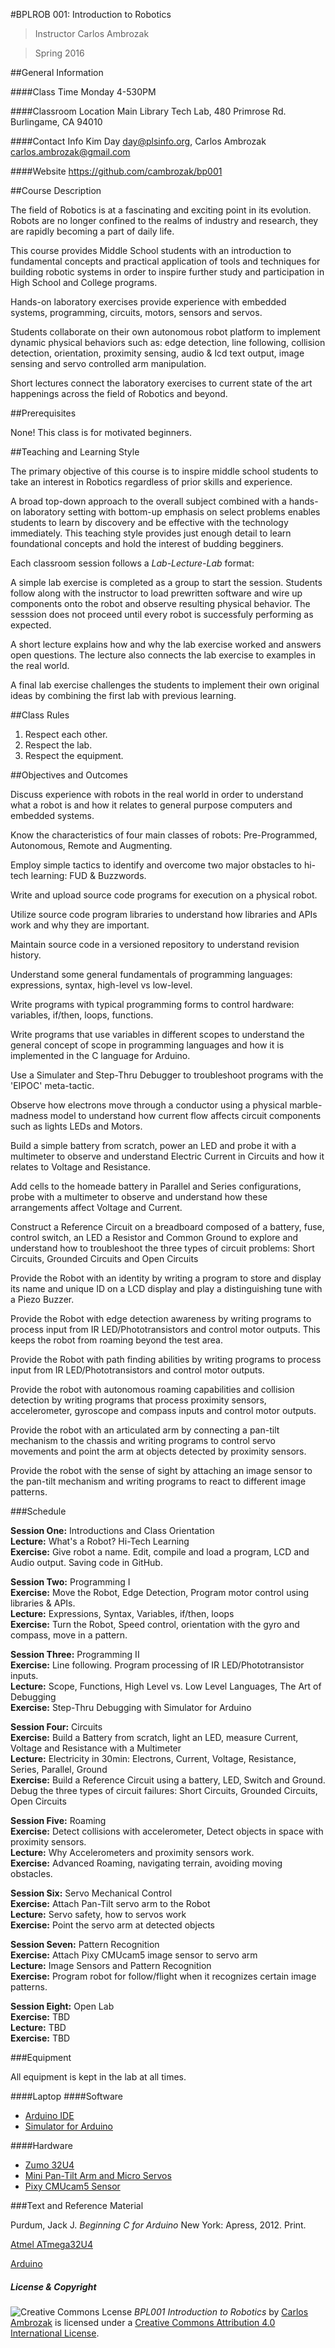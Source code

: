 #BPLROB 001:  Introduction to Robotics
>Instructor Carlos Ambrozak

> Spring 2016

##General Information

####Class Time
Monday 4-530PM

####Classroom Location 
Main Library Tech Lab, 480 Primrose Rd.  Burlingame, CA 94010

####Contact Info
Kim Day day@plsinfo.org, Carlos Ambrozak carlos.ambrozak@gmail.com

####Website
https://github.com/cambrozak/bp001


##Course Description

The field of Robotics is at a fascinating and exciting point in its evolution.
Robots are no longer confined to the realms of industry and research,
they are rapidly becoming a part of daily life.

This course provides Middle School students with an introduction
to fundamental concepts and practical application of tools and techniques for building robotic systems
in order to inspire further study and participation in High School and College programs.

Hands-on laboratory exercises provide experience with
embedded systems, programming, circuits, motors, sensors and servos.

Students collaborate on their own autonomous robot platform
to implement dynamic physical behaviors such as:
edge detection, line following, collision detection, orientation, 
proximity sensing, audio & lcd text output, image sensing and servo controlled arm manipulation.

Short lectures connect the laboratory exercises 
to current state of the art happenings across the field of Robotics and beyond.


##Prerequisites

None!  This class is for motivated beginners.

##Teaching and Learning Style

The primary objective of this course is
to inspire middle school students to take an interest in Robotics
regardless of prior skills and experience. 

A broad top-down approach to the overall subject
combined with a hands-on laboratory setting with bottom-up emphasis on select problems
enables students to learn by discovery and be effective with the technology immediately.
This teaching style provides just enough detail to learn foundational concepts
and hold the interest of budding begginers.

Each classroom session follows a *Lab-Lecture-Lab* format:

A simple lab exercise is completed as a group to start the session.
Students follow along with the instructor to load prewritten software
and wire up components onto the robot and observe resulting physical behavior.
The sesssion does not proceed until every robot is successfuly performing as expected.

A short lecture explains how and why the lab exercise worked and answers open questions.
The lecture also connects the lab exercise to examples in the real world.

A final lab exercise challenges the students to implement their own original ideas
by combining the first lab with previous learning.


##Class Rules

1. Respect each other.
2. Respect the lab.
3. Respect the equipment.


##Objectives and Outcomes

Discuss experience with robots in the real world in order to
understand what a robot is and how it relates to general purpose computers and embedded systems.

Know the characteristics of four main classes of robots: Pre-Programmed, Autonomous, Remote and Augmenting.

Employ simple tactics to identify and overcome two major obstacles to hi-tech learning: FUD & Buzzwords. 

Write and upload source code programs for execution on a physical robot.

Utilize source code program libraries to understand how libraries and APIs work and why they are important.

Maintain source code in a versioned repository to understand revision history.

Understand some general fundamentals of programming languages: expressions, syntax, high-level vs low-level.

Write programs with typical programming forms to control hardware: variables, if/then, loops, functions.

Write programs that use variables in different scopes to 
understand the general concept of scope in programming languages
and how it is implemented in the C language for Arduino.

Use a Simulater and Step-Thru Debugger to troubleshoot programs with the 'EIPOC' meta-tactic.

Observe how electrons move through a conductor
using a physical marble-madness model
to understand how current flow affects circuit components such as lights LEDs and Motors. 

Build a simple battery from scratch, power an LED and probe it with a multimeter
to observe and understand Electric Current in Circuits and how it relates to Voltage and Resistance.

Add cells to the homeade battery in Parallel and Series configurations, probe with a multimeter
to observe and understand how these arrangements affect Voltage and Current.

Construct a Reference Circuit on a breadboard composed of 
a battery, fuse, control switch, an LED a Resistor and Common Ground to explore and understand
how to troubleshoot the three types of circuit problems:
Short Circuits, Grounded Circuits and Open Circuits

Provide the Robot with an identity by writing a program to store and display
its name and unique ID on a LCD display and play a distinguishing tune with a Piezo Buzzer.

Provide the Robot with edge detection awareness by writing programs to process
input from IR LED/Phototransistors and control motor outputs.
This keeps the robot from roaming beyond the test area.

Provide the Robot with path finding abilities by writing programs to process
input from IR LED/Phototransistors and control motor outputs.

Provide the robot with autonomous roaming capabilities and collision detection
by writing programs that process proximity sensors, accelerometer,
gyroscope and compass inputs and control motor outputs.

Provide the robot with an articulated arm by connecting a pan-tilt mechanism to the chassis
and writing programs to control servo movements and point the arm at objects detected by
proximity sensors.

Provide the robot with the sense of sight by attaching an image sensor
to the pan-tilt mechanism and writing programs to react to different image patterns.


###Schedule

**Session One:** Introductions and Class Orientation<br>
**Lecture:**  What's a Robot?  Hi-Tech Learning<br>
**Exercise:**  Give robot a name.  Edit, compile and load a program, LCD and Audio output.  Saving code in GitHub.


**Session Two:** Programming I<br>
**Exercise:** Move the Robot, Edge Detection, Program motor control using libraries & APIs.<br>
**Lecture:** Expressions, Syntax, Variables, if/then, loops<br>
**Exercise:** Turn the Robot, Speed control, orientation with the gyro and compass, move in a pattern.

**Session Three:** Programming II<br>
**Exercise:** Line following.  Program processing of IR LED/Phototransistor inputs.<br>
**Lecture:** Scope, Functions, High Level vs. Low Level Languages, The Art of Debugging<br>
**Exercise:** Step-Thru Debugging with Simulator for Arduino

**Session Four:** Circuits<br>
**Exercise:** Build a Battery from scratch, light an LED, measure Current, Voltage and Resistance with a Multimeter<br>
**Lecture:** Electricity in 30min: Electrons, Current, Voltage, Resistance, Series, Parallel, Ground<br>
**Exercise:** Build a Reference Circuit using a battery, LED, Switch and Ground.<br>
Debug the three types of circuit failures: Short Circuits, Grounded Circuits, Open Circuits 

**Session Five:** Roaming<br>
**Exercise:**  Detect collisions with accelerometer, Detect objects in space with proximity sensors.<br>
**Lecture:**  Why Accelerometers and proximity sensors work.<br>
**Exercise:** Advanced Roaming, navigating terrain, avoiding moving obstacles.


**Session Six:** Servo Mechanical Control<br>
**Exercise:** Attach Pan-Tilt servo arm to the Robot<br>
**Lecture:** Servo safety, how to servos work<br>
**Exercise:** Point the servo arm at detected objects

**Session Seven:** Pattern Recognition<br>
**Exercise:** Attach Pixy CMUcam5 image sensor to servo arm<br>
**Lecture:** Image Sensors and Pattern Recognition<br>
**Exercise:**  Program robot for follow/flight when it recognizes certain image patterns.

**Session Eight:** Open Lab<br>
**Exercise:** TBD<br>
**Lecture:** TBD<br>
**Exercise:** TBD


###Equipment

All equipment is kept in the lab at all times.

####Laptop
####Software
* [Arduino IDE](https://www.arduino.cc/en/Main/Software)
* [Simulator for Arduino](http://www.virtronics.com.au/Simulator-for-Arduino.html)

####Hardware
* [Zumo 32U4](https://www.pololu.com/product/3126/resources)
* [Mini Pan-Tilt Arm and Micro Servos](https://www.adafruit.com/products/1967)
* [Pixy CMUcam5 Sensor](https://www.adafruit.com/products/1906) 

###Text and Reference Material

Purdum, Jack J. *Beginning C for Arduino* New York: Apress, 2012. Print.

[Atmel ATmega32U4](http://www.atmel.com/devices/atmega32u4.aspx)

[Arduino](https://www.arduino.cc/)


##### License & Copyright
![Creative Commons Lcense](https://i.creativecommons.org/l/by/4.0/80x15.png) *BPL001 Introduction to Robotics* by [Carlos Ambrozak](http://bpl001.ambrozak.com)
is licensed under a [Creative Commons Attribution 4.0 International License](http://creativecommons.org/licenses/by/4.0/).
